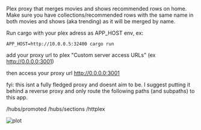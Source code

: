 
Plex proxy that merges movies and shows recommended rows on home.
Make sure you have collections/recommended rows with the same name in both movies and shows (aka trending) as it will be merged by name.

Run cargo with your plex adress as APP_HOST env, ex:

```
APP_HOST=http://10.0.0.5:32400 cargo run
```

add your proxy url to plex "Custom server access URLs" (ex http://0.0.0.0:3001)

then access your proxy url http://0.0.0.0:3001

fyi: this isnt a fully fledged proxy and doesnt aim to be. I suggest putting it behind a reverse proxy and only route the following paths (and subpaths) to this app.

/hubs/promoted
/hubs/sections
/httplex

![plot](./example.png)